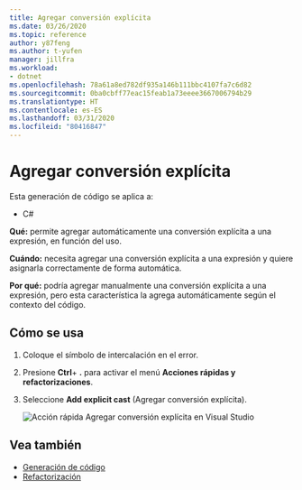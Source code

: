 ```yaml
---
title: Agregar conversión explícita
ms.date: 03/26/2020
ms.topic: reference
author: y87feng
ms.author: t-yufen
manager: jillfra
ms.workload:
- dotnet
ms.openlocfilehash: 78a61a8ed782df935a146b111bbc4107fa7c6d82
ms.sourcegitcommit: 0ba0cbff77eac15feab1a73eeee3667006794b29
ms.translationtype: HT
ms.contentlocale: es-ES
ms.lasthandoff: 03/31/2020
ms.locfileid: "80416847"
---
```

# <a name="add-explicit-cast"></a>Agregar conversión explícita

Esta generación de código se aplica a:

- C#

**Qué:** permite agregar automáticamente una conversión explícita a una expresión, en función del uso.

**Cuándo:** necesita agregar una conversión explícita a una expresión y quiere asignarla correctamente de forma automática.

**Por qué:** podría agregar manualmente una conversión explícita a una expresión, pero esta característica la agrega automáticamente según el contexto del código.

## <a name="how-to-use-it"></a>Cómo se usa

1. Coloque el símbolo de intercalación en el error.
2. Presione **Ctrl**+ **.** para activar el menú **Acciones rápidas y refactorizaciones**.
3. Seleccione **Add explicit cast** (Agregar conversión explícita).

   ![Acción rápida Agregar conversión explícita en Visual Studio](media/add-explicit-cast.png)

## <a name="see-also"></a>Vea también

- [Generación de código](../code-generation-in-visual-studio.md)
- [Refactorización](../refactoring-in-visual-studio.md)

